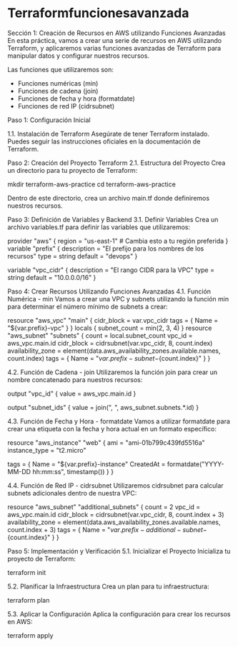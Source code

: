 # Terraformfuncionesavanzada

Sección 1: Creación de Recursos en AWS utilizando Funciones Avanzadas
En esta práctica, vamos a crear una serie de recursos en AWS utilizando Terraform, y aplicaremos varias funciones avanzadas de Terraform para manipular datos y configurar nuestros recursos. 
 
Las funciones que utilizaremos son:
* Funciones numéricas (min)
* Funciones de cadena (join)
* Funciones de fecha y hora (formatdate)
* Funciones de red IP (cidrsubnet)
 
Paso 1: Configuración Inicial
 
1.1. Instalación de Terraform
Asegúrate de tener Terraform instalado. Puedes seguir las instrucciones oficiales en la documentación de Terraform.
 
 
Paso 2: Creación del Proyecto Terraform
2.1. Estructura del Proyecto
Crea un directorio para tu proyecto de Terraform:
 
mkdir terraform-aws-practice
cd terraform-aws-practice
 
Dentro de este directorio, crea un archivo main.tf donde definiremos nuestros recursos.
 
Paso 3: Definición de Variables y Backend
3.1. Definir Variables
Crea un archivo variables.tf para definir las variables que utilizaremos:
 
 provider "aws" {
  region = "us-east-1"  # Cambia esto a tu región preferida
}
variable "prefix" {
  description = "El prefijo para los nombres de los recursos"
  type        = string
  default     = "devops"
}
 
variable "vpc_cidr" {
  description = "El rango CIDR para la VPC"
  type        = string
  default     = "10.0.0.0/16"
}
 
Paso 4: Crear Recursos Utilizando Funciones Avanzadas
4.1. Función Numérica - min
Vamos a crear una VPC y subnets utilizando la función min para determinar el número mínimo de subnets a crear:
 
resource "aws_vpc" "main" {
  cidr_block = var.vpc_cidr
  tags = {
    Name = "${var.prefix}-vpc"
  }
}
locals {
  subnet_count = min(2, 3, 4)
}
resource "aws_subnet" "subnets" {
    count = local.subnet_count
  vpc_id            = aws_vpc.main.id
  cidr_block        = cidrsubnet(var.vpc_cidr, 8, count.index)
  availability_zone = element(data.aws_availability_zones.available.names, count.index)
  tags = {
    Name = "${var.prefix}-subnet-${count.index}"
  }
}
 
4.2. Función de Cadena - join
Utilizaremos la función join para crear un nombre concatenado para nuestros recursos:
 
output "vpc_id" {
  value = aws_vpc.main.id
}
 
output "subnet_ids" {
  value = join(", ", aws_subnet.subnets.*.id)
}
 
4.3. Función de Fecha y Hora - formatdate
Vamos a utilizar formatdate para crear una etiqueta con la fecha y hora actual en un formato específico:
 
resource "aws_instance" "web" {
  ami           = "ami-01b799c439fd5516a"
  instance_type = "t2.micro"
 
  tags = {
    Name = "${var.prefix}-instance"
    CreatedAt = formatdate("YYYY-MM-DD hh:mm:ss", timestamp())
  }
}
 
4.4. Función de Red IP - cidrsubnet
Utilizaremos cidrsubnet para calcular subnets adicionales dentro de nuestra VPC:
 
resource "aws_subnet" "additional_subnets" {
  count = 2
  vpc_id = aws_vpc.main.id
  cidr_block = cidrsubnet(var.vpc_cidr, 8, count.index + 3)
  availability_zone = element(data.aws_availability_zones.available.names, count.index + 3)
  tags = {
    Name = "${var.prefix}-additional-subnet-${count.index}"
  }
}
 
Paso 5: Implementación y Verificación
5.1. Inicializar el Proyecto
Inicializa tu proyecto de Terraform:
 
terraform init
 
5.2. Planificar la Infraestructura
Crea un plan para tu infraestructura:
 
terraform plan
 
5.3. Aplicar la Configuración
Aplica la configuración para crear los recursos en AWS:
 
terraform apply

